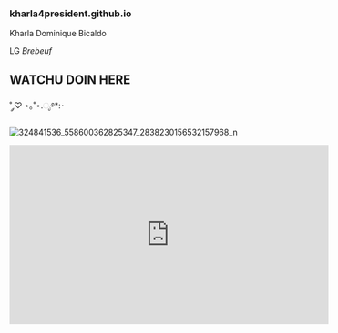 ### **kharla4president.github.io**
Kharla Dominique Bicaldo

LG *Brebeuf*
## WATCHU DOIN HERE

˚ ༘♡ ⋆｡˚⋆.ೃ࿔*:･

![324841536_558600362825347_2838230156532157968_n](https://user-images.githubusercontent.com/122419078/212463449-00653e17-95cc-44ba-8d7e-749bbd797a0e.jpg)

<iframe width="560" height="315" src="https://www.youtube.com/embed/XToA-1dZYWA" title="YouTube video player" frameborder="0" allow="accelerometer; autoplay; clipboard-write; encrypted-media; gyroscope; picture-in-picture; web-share" allowfullscreen></iframe>
